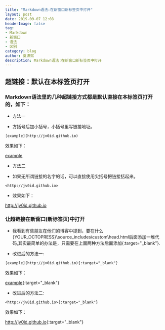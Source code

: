 ```yaml
---
title: "Markdown语法:在新窗口新标签页中打开"
layout: post
date: 2019-09-07 12:08
headerImage: false
tag:
- Markdown
- 新窗口
- 语法
- 区别
category: blog
author: 夏潇熙
description: Markdown语法:在新窗口新标签页中打开
---
```



## 超链接：默认在本标签页打开

### Markdown语法里的几种超链接方式都是默认直接在本标签页打开的，如下：

* 方法一

 - 方括号后加小括号，小括号里写链接地址。

`[example](http://jv0id.github.io)`

 效果如下：

[example](http://jv0id.github.io)




* 方法二

 - 如果无所谓链接的名字的话，可以直接使用尖括号把链接括起来。

`<http://jv0id.github.io>`

 - 效果如下：

<http://jv0id.github.io>

### 让超链接在新窗口(新标签页)中打开

 - 我看到有些朋友在他们的博客中提到，要在什么{YOUR_OCTOPRESS}\source_includes\custom\head.html后面添加一堆代码,其实最简单的办法是，只需要在上面两种方法后面添加{:target="_blank"}.

- 改进后的方法一:

`[example](http://jv0id.github.io){:target="_blank"}`

效果如下：

[example](http://jv0id.github.io){:target="_blank"}

- 改进后的方法二:

`<http://jv0id.github.io>{:target="_blank"}`

效果如下：

<http://jv0id.github.io>{:target="_blank"}

